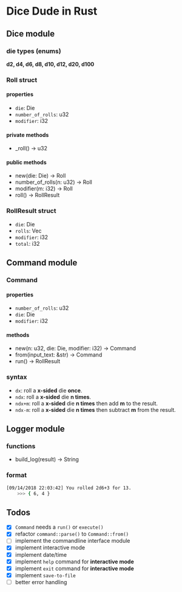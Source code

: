 # Dice Dude in Rust
## Dice module
### die types (enums)
**d2, d4, d6, d8, d10, d12, d20, d100**

### Roll struct
#### properties
- `die`: Die
- `number_of_rolls`: u32
- `modifier`: i32

#### private methods
- _roll() -> u32

#### public methods
- new(die: Die) -> Roll
- number_of_rolls(n: u32) -> Roll
- modifier(m: i32) -> Roll
- roll() -> RollResult

### RollResult struct
- `die`: Die
- `rolls`: Vec<u32>
- `modifier`: i32
- `total`: i32

## Command module
### Command
#### properties
- `number_of_rolls`: u32
- `die`: Die
- `modifier`: i32
#### methods
- new(n: u32, die: Die, modifier: i32) -> Command
- from(input_text: &str) -> Command
- run() -> RollResult

### syntax
- `dx`: roll a **x-sided** die **once**.
- `ndx`: roll a **x-sided** die **n times**.
- `ndx+m`: roll a **x-sided** die **n times** then add **m** to the result.
- `ndx-m`: roll a **x-sided** die **n times** then subtract **m** from the result.

## Logger module
### functions
- build_log(result) -> String

### format
```bash
[09/14/2018 22:03:42] You rolled 2d6+3 for 13.
    >>> { 6, 4 }
```

## Todos
- [x] `Command` needs a `run()` or `execute()`
- [x] refactor `command::parse()` to `Command::from()`
- [ ] implement the commandline interface module
- [x] implement interactive mode
- [x] implement date/time
- [x] implement `help` command for **interactive mode**
- [x] implement `exit` command for **interactive mode**
- [x] implement `save-to-file`
- [ ] better error handling
